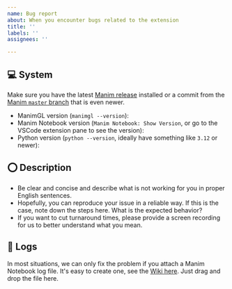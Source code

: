 ```yaml
---
name: Bug report
about: When you encounter bugs related to the extension
title: ''
labels: ''
assignees: ''

---
```


<!-- Hi there 👋  -->
<!-- ❗ Manim Notebook is only for 3Blue1Brown's Manim version and NOT for the Manim Community (Manim CE) edition. -->
<!-- ❗ Please delete the pre-filled sentences in this issue template once you have worked through the respective point.  -->


## 💻 System

Make sure you have the latest [Manim release](https://github.com/3b1b/manim/releases) installed or a commit from the [Manim `master` branch](https://github.com/3b1b/manim) that is even newer.

- ManimGL version (`manimgl --version`):
- Manim Notebook version (`Manim Notebook: Show Version`, or go to the VSCode extension pane to see the version): 
- Python version (`python --version`, ideally have something like `3.12` or newer):


## ⭕ Description

- Be clear and concise and describe what is not working for you in proper English sentences.
- Hopefully, you can reproduce your issue in a reliable way. If this is the case, note down the steps here. What is the expected behavior?
- If you want to cut turnaround times, please provide a screen recording for us to better understand what you mean.


## 🧾 Logs

In most situations, we can only fix the problem if you attach a Manim Notebook log file. It's easy to create one, see the [Wiki here](https://github.com/Manim-Notebook/manim-notebook/wiki/%F0%9F%A4%A2-Troubleshooting#-record-log-file). Just drag and drop the file here.

